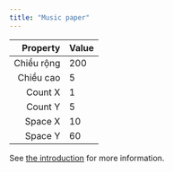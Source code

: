 ```yaml
---
title: "Music paper"
---
```


|   Property | Value |
| ----------:|:----- |
| Chiều rộng | 200   |
|  Chiều cao | 5     |
|    Count X | 1     |
|    Count Y | 5     |
|    Space X | 10    |
|    Space Y | 60    |

See [the introduction](intro) for more information.

